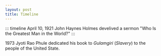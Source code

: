 ```yaml
---
layout: post
title: Timeline
---
```

::: timeline
April 10, 1921 John Haynes Holmes develived a sermon "Who Is the Greatest Man in the World?"
:::

1973 Jyoti Rao Phule dedicated his book to _Gulamgiri_ (_Slavery_) to the people of the United State. 
